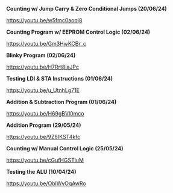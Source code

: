 **Counting w/ Jump Carry & Zero Conditional Jumps (20/06/24)**

https://youtu.be/w5fmc0aoqj8

**Counting Program w/ EEPROM Control Logic (02/06/24)**

https://youtu.be/Gm3HwKCBr_c

**Blinky Program (02/06/24)**

https://youtu.be/H7Rrt8iaJPc

**Testing LDI & STA Instructions (01/06/24)**

https://youtu.be/u_UtnhLg71E

**Addition & Subtraction Program (01/06/24)**

https://youtu.be/H69gBVl0mco

**Addition Program (29/05/24)**

https://youtu.be/9Z8IKST4kfc

**Counting w/ Manual Control Logic (25/05/24)**

https://youtu.be/cGufHGSTiuM

**Testing the ALU (10/04/24)**

https://youtu.be/OblWvOqAwRo
